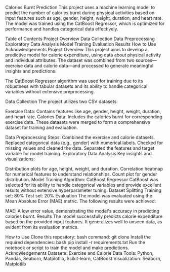 Calories Burnt Prediction
This project uses a machine learning model to predict the number of calories burnt during physical activities based on input features such as age, gender, height, weight, duration, and heart rate. The model was trained using the CatBoost Regressor, which is optimized for performance and handles categorical data effectively.

Table of Contents
Project Overview
Data Collection
Data Preprocessing
Exploratory Data Analysis
Model Training
Evaluation
Results
How to Use
Acknowledgements
Project Overview
This project aims to develop a predictive model for calorie expenditure, using data about physical activity and individual attributes. The dataset was combined from two sources—exercise data and calorie data—and processed to generate meaningful insights and predictions.

The CatBoost Regressor algorithm was used for training due to its robustness with tabular datasets and its ability to handle categorical variables without extensive preprocessing.

Data Collection
The project utilizes two CSV datasets:

Exercise Data: Contains features like age, gender, height, weight, duration, and heart rate.
Calories Data: Includes the calories burnt for corresponding exercise data.
These datasets were merged to form a comprehensive dataset for training and evaluation.

Data Preprocessing
Steps:
Combined the exercise and calorie datasets.
Replaced categorical data (e.g., gender) with numerical labels.
Checked for missing values and cleaned the data.
Separated the features and target variable for model training.
Exploratory Data Analysis
Key insights and visualizations:

Distribution plots for age, height, weight, and duration.
Correlation heatmap for numerical features to understand relationships.
Count plot for gender distribution.
Model Training
Algorithm: CatBoost Regressor
CatBoost was selected for its ability to handle categorical variables and provide excellent results without extensive hyperparameter tuning.
Dataset Splitting
Training set: 80%
Test set: 20%
Evaluation
The model was evaluated using the Mean Absolute Error (MAE) metric. The following results were achieved:

MAE: A low error value, demonstrating the model's accuracy in predicting calories burnt.
Results
The model successfully predicts calorie expenditure based on the provided input features. It generalizes well to unseen data, as evident from its evaluation metrics.

How to Use
Clone this repository:
bash command:
git clone <repository-url>
Install the required dependencies:
bash
pip install -r requirements.txt
Run the notebook or script to train the model and make predictions.
Acknowledgements
Datasets: Exercise and Calorie Data
Tools: Python, Pandas, Seaborn, Matplotlib, Scikit-learn, CatBoost
Visualization: Seaborn, Matplotlib
